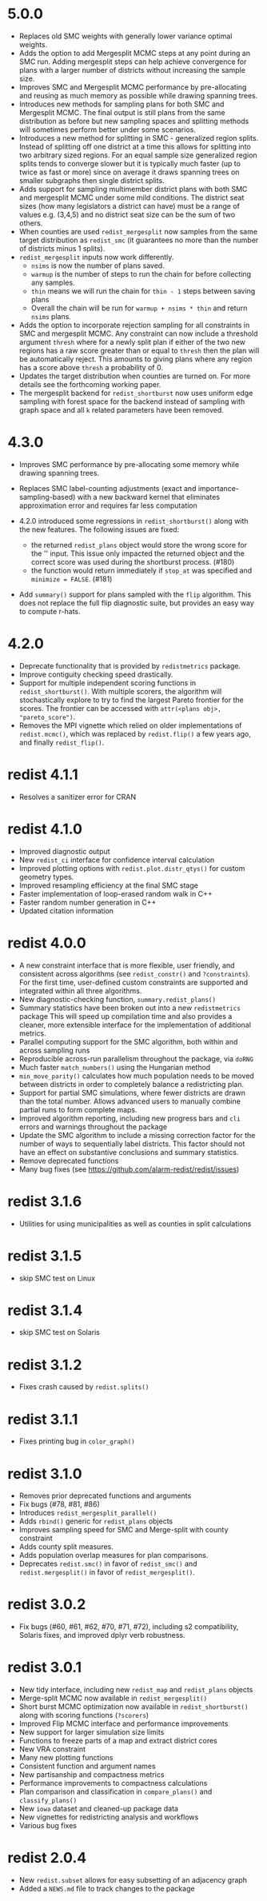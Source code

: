 # 5.0.0
* Replaces old SMC weights with generally lower variance optimal weights.
* Adds the option to add Mergesplit MCMC steps at any point during an SMC run. 
Adding mergesplit steps can help achieve convergence for plans with a larger 
number of districts without increasing the sample size. 
* Improves SMC and Mergesplit MCMC performance by pre-allocating and reusing as 
much memory as possible while drawing spanning trees.
* Introduces new methods for sampling plans for both SMC and Mergesplit MCMC. 
The final output is still plans from the same distribution as before but new 
sampling spaces and splitting methods will sometimes perform better under some
scenarios.
* Introduces a new method for splitting in SMC - generalized region splits.
Instead of splitting off one district at a time this allows for splitting into
two arbitrary sized regions. For an equal sample size generalized region splits 
tends to converge slower but it is typically much faster (up to twice as fast or 
more) since on average it draws spanning trees on smaller subgraphs then 
single district splits. 
* Adds support for sampling multimember district plans with both SMC and 
mergesplit MCMC under some mild conditions. The district seat sizes (how many 
legislators a district can have) must be a range of values e.g. (3,4,5) and no 
district seat size can be the sum of two others. 
* When counties are used `redist_mergesplit` now samples from the same target 
distribution as `redist_smc` (it guarantees no more than the number of districts
minus 1 splits). 
* `redist_mergesplit` inputs now work differently. 
    * `nsims` is now the number of plans saved. 
    * `warmup` is the number of steps to run the chain for before collecting any samples.
    * `thin` means we will run the chain for `thin - 1` steps between saving plans
    * Overall the chain will be run for `warmup + nsims * thin` and return `nsims` plans.
* Adds the option to incorporate rejection sampling for all constraints in SMC
and mergesplit MCMC. Any constraint can now include a threshold argument `thresh` 
where for a newly split plan if either of the two new regions has a raw score 
greater than or equal to `thresh` then the plan will be automatically reject. 
This amounts to giving plans where any region has a score above `thresh` a 
probability of 0. 
* Updates the target distribution when counties are turned on. For more details 
see the forthcoming working paper. 
* The mergesplit backend for `redist_shortburst` now uses uniform edge sampling 
with forest space for the backend instead of sampling with graph space and all
`k` related parameters have been removed. 


# 4.3.0
* Improves SMC performance by pre-allocating some memory while drawing spanning trees.
* Replaces SMC label-counting adjustments (exact and importance-sampling-based) with a new backward kernel that eliminates approximation error and requires far less computation
* 4.2.0 introduced some regressions in `redist_shortburst()` along with the new features. The following issues are fixed: 
  * the returned `redist_plans` object would store the wrong score for the '<init>' input. This issue only impacted the returned object and the correct score was used during the shortburst process. (#180)
  * the function would return immediately if `stop_at` was specified and `minimize = FALSE`. (#181) 
  
 * Add `summary()` support for plans sampled with the `flip` algorithm. This does not replace the full flip diagnostic suite, but provides an easy way to compute r-hats.

# 4.2.0
* Deprecate functionality that is provided by `redistmetrics` package.
* Improve contiguity checking speed drastically.
* Support for multiple independent scoring functions in `redist_shortburst()`.
With multiple scorers, the algorithm will stochastically explore to try to 
find the largest Pareto frontier for the scores. The frontier can be accessed with
`attr(<plans obj>, "pareto_score")`.
* Removes the MPI vignette which relied on older implementations of `redist.mcmc()`, which was replaced by `redist.flip()` a few years ago, and finally `redist_flip()`.

# redist 4.1.1
* Resolves a sanitizer error for CRAN

# redist 4.1.0
* Improved diagnostic output
* New `redist_ci` interface for confidence interval calculation
* Improved plotting options with `redist.plot.distr_qtys()` for custom geometry types.
* Improved resampling efficiency at the final SMC stage
* Faster implementation of loop-erased random walk in C++
* Faster random number generation in C++
* Updated citation information

# redist 4.0.0
* A new constraint interface that is more flexible, user friendly, and consistent 
across algorithms (see `redist_constr()` and `?constraints`). For the first time,
user-defined custom constraints are supported and integrated within all three 
algorithms.
* New diagnostic-checking function, `summary.redist_plans()`
* Summary statistics have been broken out into a new `redistmetrics` package
This will speed up compilation time and also provides a cleaner, more extensible 
interface for the implementation of additional metrics.
* Parallel computing support for the SMC algorithm, both within and across sampling runs
* Reproducible across-run parallelism throughout the package, via `doRNG`
* Much faster `match_numbers()` using the Hungarian method
* `min_move_parity()` calculates how much population needs to be moved between 
districts in order to completely balance a redistricting plan.
* Support for partial SMC simulations, where fewer districts are drawn than the 
total number. Allows advanced users to manually combine partial runs to 
form complete maps.
* Improved algorithm reporting, including new progress bars and `cli` errors and 
warnings throughout the package
* Update the SMC algorithm to include a missing correction factor for the number
of ways to sequentially label districts. This factor should not have an effect
on substantive conclusions and summary statistics.
* Remove deprecated functions
* Many bug fixes (see https://github.com/alarm-redist/redist/issues)

# redist 3.1.6
* Utilities for using municipalities as well as counties in split calculations

# redist 3.1.5
* skip SMC test on Linux

# redist 3.1.4
* skip SMC test on Solaris

# redist 3.1.2
* Fixes crash caused by `redist.splits()`

# redist 3.1.1
* Fixes printing bug in `color_graph()`

# redist 3.1.0
* Removes prior deprecated functions and arguments
* Fix bugs (#78, #81, #86)
* Introduces `redist_mergesplit_parallel()`
* Adds `rbind()` generic for `redist_plans` objects
* Improves sampling speed for SMC and Merge-split with county constraint
* Adds county split measures.
* Adds population overlap measures for plan comparisons.
* Deprecates `redist.smc()` in favor of `redist_smc()` and `redist.mergesplit()` in favor of `redist_mergesplit()`.
# redist 3.0.2
* Fix bugs (#60, #61, #62, #70, #71, #72), including s2 compatibility, Solaris fixes, and improved dplyr verb robustness.

# redist 3.0.1

* New tidy interface, including new `redist_map` and `redist_plans` objects
* Merge-split MCMC now available in `redist_mergesplit()`
* Short burst MCMC optimization now available in `redist_shortburst()` along
  with scoring functions (`?scorers`)
* Improved Flip MCMC interface and performance improvements
* New support for larger simulation size limits
* Functions to freeze parts of a map and extract district cores
* New VRA constraint
* Many new plotting functions
* Consistent function and argument names
* New partisanship and compactness metrics
* Performance improvements to compactness calculations
* Plan comparison and classification in `compare_plans()` and `classify_plans()`
* New `iowa` dataset and cleaned-up package data
* New vignettes for redistricting analysis and workflows
* Various bug fixes


# redist 2.0.4

* New `redist.subset` allows for easy subsetting of an adjacency graph
* Added a `NEWS.md` file to track changes to the package
